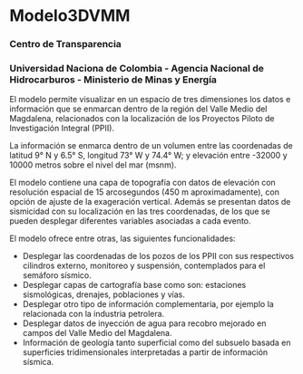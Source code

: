 # Modelo3DVMM
### Centro de Transparencia
### Universidad Naciona de Colombia - Agencia Nacional de Hidrocarburos -  Ministerio de Minas y Energía
El modelo permite visualizar en un espacio de tres dimensiones los datos e información que se enmarcan dentro de la región del Valle Medio del Magdalena, relacionados con la localización de los Proyectos Piloto de Investigación Integral (PPII). 

La información se enmarca dentro de un volumen entre las coordenadas de latitud 9° N y 6.5° S, longitud 73° W y 74.4° W; y elevación entre -32000 y 10000 metros sobre el nivel del mar (msnm).

El modelo contiene una capa de topografía con datos de elevación con resolución espacial de 15 arcosegundos (450 m aproximadamente), con opción de ajuste de la exageración vertical. Además se presentan datos de sismicidad con su localización en las tres coordenadas, de los que se pueden desplegar diferentes variables asociadas a cada evento. 

El modelo ofrece entre otras, las siguientes funcionalidades:

- Desplegar las coordenadas de los pozos de los PPII con sus respectivos cilindros externo, monitoreo y suspensión, contemplados para el semáforo sísmico.
- Desplegar capas de cartografía base como son: estaciones sismológicas, drenajes, poblaciones y vías.
- Desplegar otro tipo de información complementaria, por ejemplo la relacionada con la industria petrolera.
- Desplegar datos de inyección de agua para recobro mejorado en campos del Valle Medio del Magdalena.
- Información de geología tanto superficial como del subsuelo basada en superficies tridimensionales interpretadas a partir de información sísmica.
